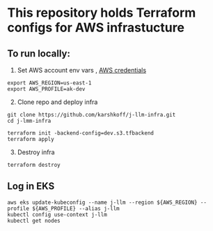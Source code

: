 # This repository holds Terraform configs for AWS infrastucture

## To run locally:
1. Set AWS account env vars
, [AWS credentials](https://docs.aws.amazon.com/cli/v1/userguide/cli-configure-files.html)
```
export AWS_REGION=us-east-1
export AWS_PROFILE=ak-dev
```

2. Clone repo and deploy infra
```
git clone https://github.com/karshkoff/j-llm-infra.git
cd j-lmm-infra
```
```
terraform init -backend-config=dev.s3.tfbackend
terraform apply
```

3. Destroy infra
```
terraform destroy
```

## Log in EKS
```
aws eks update-kubeconfig --name j-llm --region ${AWS_REGION} --profile ${AWS_PROFILE} --alias j-llm
kubectl config use-context j-llm
kubectl get nodes
```

